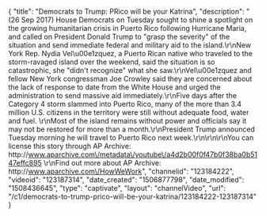 {
    "title": "Democrats to Trump: PRico will be your Katrina",
    "description": "(26 Sep 2017) House Democrats on Tuesday sought to shine a spotlight on the growing humanitarian crisis in Puerto Rico following Hurricane Maria, and called on President Donald Trump to \"grasp the severity\" of the situation and send immediate federal and military aid to the island.\r\nNew York Rep. Nydia Vel\u00e1zquez, a Puerto Rican native who traveled to the storm-ravaged island over the weekend, said the situation is so catastrophic, she \"didn't recognize\" what she saw.\r\nVel\u00e1zquez and fellow New York congressman Joe Crowley said they are concerned about the lack of response to date from the White House and urged the administration to send massive aid immediately.\r\nFive days after the Category 4 storm slammed into Puerto Rico, many of the more than 3.4 million U.S. citizens in the territory were still without adequate food, water and fuel.  \r\nMost of the island remains without power and officials say it may not be restored for more than a month.\r\nPresident Trump announced Tuesday morning he will travel to Puerto Rico next week.\r\n\r\n\r\nYou can license this story through AP Archive: http:\/\/www.aparchive.com\/metadata\/youtube\/a4d2b00f0f47b0f38ba0b5147effc895 \r\nFind out more about AP Archive: http:\/\/www.aparchive.com\/HowWeWork",
    "channelid": "123184222",
    "videoid": "123187314",
    "date_created": "1506877798",
    "date_modified": "1508436645",
    "type": "captivate",
    "layout": "channelVideo",
    "url": "\/c1\/democrats-to-trump-prico-will-be-your-katrina\/123184222-123187314"
}